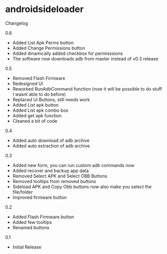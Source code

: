 # androidsideloader

Changelog

0.6
 - Added List Apk Perms button
 - Added Change Permissions button
 - Added dinamically added checkbox for permisssions
 - The software now downloads adb from master instead of v0.3 release

0.5
 - Removed Flash Firmware
 - Redesigned UI
 - Reworked RunAdbCommand function (now it will be possible to do stuff I wasnt able to do before)
 - Replaced Ui Buttons, still needs work
 - Added List apk button
 - Added List apk combo box
 - Added get apk function
 - Cleaned a bit of code

0.4
 - Added auto download of adb archive
 - Added auto extraction of adb archive

0.3
 - Added new form, you can run custom adb commands now
 - Added recover and backup app data
 - Removed Select APK and Select OBB Buttons
 - Removed tooltips from removed buttons
 - Sideload APK and Copy Obb buttons now also make you select the file/folder
 - Improved firmware button

0.2
 - Added Flash Firmware button
 - Added few tooltips
 - Renamed buttons

0.1
- Initial Release
